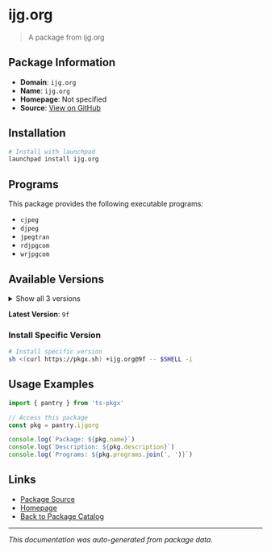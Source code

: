 # ijg.org

> A package from ijg.org

## Package Information

- **Domain**: `ijg.org`
- **Name**: `ijg.org`
- **Homepage**: Not specified
- **Source**: [View on GitHub](https://github.com/pkgxdev/pantry/tree/main/projects/ijg.org/package.yml)

## Installation

```bash
# Install with launchpad
launchpad install ijg.org
```

## Programs

This package provides the following executable programs:

- `cjpeg`
- `djpeg`
- `jpegtran`
- `rdjpgcom`
- `wrjpgcom`

## Available Versions

<details>
<summary>Show all 3 versions</summary>

- `9f`, `9e`, `9.5.0`

</details>

**Latest Version**: `9f`

### Install Specific Version

```bash
# Install specific version
sh <(curl https://pkgx.sh) +ijg.org@9f -- $SHELL -i
```

## Usage Examples

```typescript
import { pantry } from 'ts-pkgx'

// Access this package
const pkg = pantry.ijgorg

console.log(`Package: ${pkg.name}`)
console.log(`Description: ${pkg.description}`)
console.log(`Programs: ${pkg.programs.join(', ')}`)
```

## Links

- [Package Source](https://github.com/pkgxdev/pantry/tree/main/projects/ijg.org/package.yml)
- [Homepage](#)
- [Back to Package Catalog](../package-catalog.md)

---

*This documentation was auto-generated from package data.*
